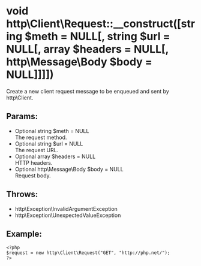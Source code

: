 # void http\Client\Request::__construct([string $meth = NULL[, string $url = NULL[, array $headers = NULL[, http\Message\Body $body = NULL]]]])

Create a new client request message to be enqueued and sent by http\Client.

## Params:

* Optional string $meth = NULL  
  The request method.
* Optional string $url = NULL  
  The request URL.
* Optional array $headers = NULL  
  HTTP headers.
* Optional http\Message\Body $body = NULL  
  Request body.

## Throws:

* http\Exception\InvalidArgumentException
* http\Exception\UnexpectedValueException

## Example:

    <?php
    $request = new http\Client\Request("GET", "http://php.net/");
    ?>

